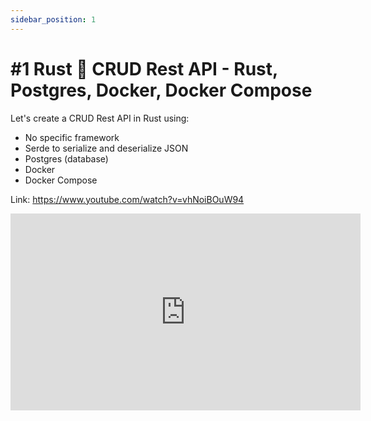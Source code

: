 ```yaml
---
sidebar_position: 1
---
```


# #1 Rust 🦀 CRUD Rest API - Rust, Postgres, Docker, Docker Compose

Let's create a CRUD Rest API in Rust using:
- No specific framework
- Serde to serialize and deserialize JSON
- Postgres (database)
- Docker
- Docker Compose

Link: https://www.youtube.com/watch?v=vhNoiBOuW94

<iframe width="560" height="315" src="https://www.youtube.com/embed/vhNoiBOuW94?si=PHYoDRF_3YNv-yKB" title="YouTube video player" frameborder="0" allow="accelerometer; autoplay; clipboard-write; encrypted-media; gyroscope; picture-in-picture; web-share" allowfullscreen></iframe>